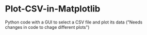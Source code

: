 # Plot-CSV-in-Matplotlib
Python code with a GUI to select a CSV file and plot its data ("Needs changes in code to chage different plots")
